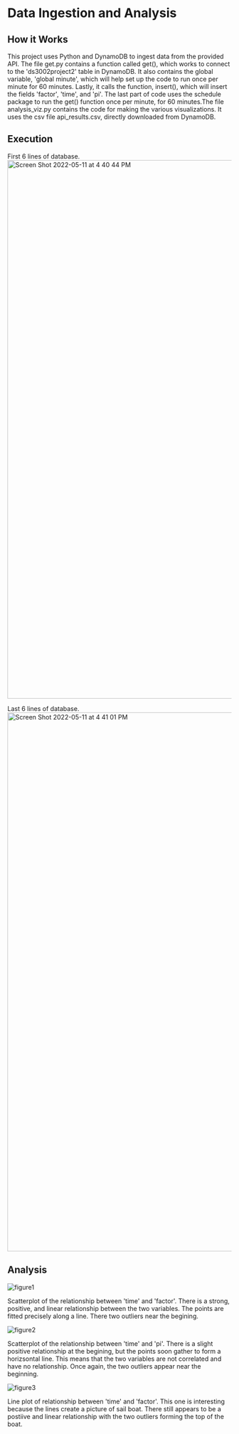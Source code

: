 # Data Ingestion and Analysis

## How it Works 
This project uses Python and DynamoDB to ingest data from the provided API. The file get.py contains a function called get(), which works to connect to the 'ds3002project2' table in DynamoDB. It also contains the global variable, 'global minute', which will help set up the code to run once per minute for 60 minutes. Lastly, it calls the function, insert(), which will insert the fields 'factor', 'time', and 'pi'. The last part of code uses the schedule package to run the get() function once per minute, for 60 minutes.The file analysis_viz.py contains the code for making the various visualizations. It uses the csv file api_results.csv, directly downloaded from DynamoDB.

## Execution

First 6 lines of database.
<img width="1212" alt="Screen Shot 2022-05-11 at 4 40 44 PM" src="https://user-images.githubusercontent.com/98042008/167944064-cce8f527-fe9c-4b3c-9482-e0e73b27607b.png">

Last 6 lines of database.
<img width="1213" alt="Screen Shot 2022-05-11 at 4 41 01 PM" src="https://user-images.githubusercontent.com/98042008/167944237-bccb7708-18bd-4306-8d51-f7c129342a55.png">

## Analysis
![figure1](https://user-images.githubusercontent.com/98042008/167944449-3b9ee761-2e2c-4f4f-9166-c3cffca74c40.png)

Scatterplot of the relationship between 'time' and 'factor'. There is a strong, positive, and linear relationship between the two variables. The points are fitted precisely along a line. There two outliers near the begining.



![figure2](https://user-images.githubusercontent.com/98042008/167944478-a864eb6c-78ed-404b-8b71-bf15344a228d.png)

Scatterplot of the relationship between 'time' and 'pi'. There is a slight positive relationship at the begining, but the points soon gather to form a horizsontal line. This means that the two variables are not correlated and have no relationship. Once again, the two outliers appear near the beginning.



![figure3](https://user-images.githubusercontent.com/98042008/167944499-fc3e54aa-ade1-49a6-a0a5-4476397d4bd4.png)

Line plot of relationship between 'time' and 'factor'. This one is interesting because the lines create a picture of sail boat. There still appears to be a postiive and linear relationship with the two outliers forming the top of the boat.

